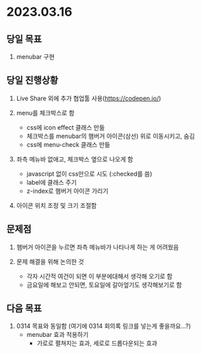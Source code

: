 # 2023.03.16

## 당일 목표 
1. menubar 구현

## 당일 진행상황

1. Live Share 외에 추가 협업툴 사용(https://codepen.io/)

2. menu를 체크박스로 함
     - css에 icon effect 클래스 만듦
     - 체크박스를 menubar의 햄버거 아이콘(삼선) 위로 이동시키고, 숨김
     - css에 menu-check 클래스 만듦

3. 좌측 메뉴바 없애고, 체크박스 옆으로 나오게 함
     - javascript 없이 css만으로 시도 (:checked를 씀)
     - label에 클래스 주기
     - z-index로 햄버거 아이콘 가리기

4. 아이콘 위치 조정 및 크기 조절함

## 문제점 

1. 햄버거 아이콘을 누르면 좌측 메뉴바가 나타나게 하는 게 어려웠음

2. 문제 해결을 위해 논의한 것
     - 각자 시간적 여건이 되면 이 부분에대해서 생각해 오기로 함  
     - 금요일에 해보고 안되면, 토요일에 갈아엎기도 생각해보기로 함

## 다음 목표 

1. 0314 목표와 동일함 (여기에 0314 회의록 링크를 넣는게 좋을까요...?)
     - menubar 효과 적용하기 
          - 가로로 펼쳐지는 효과, 세로로 드롭다운되는 효과